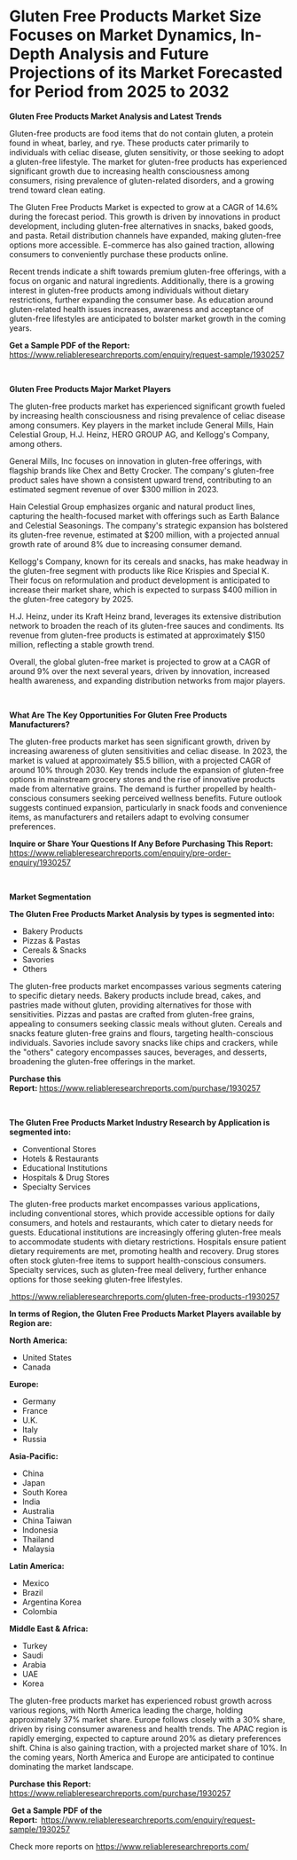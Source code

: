 <p><h1>Gluten Free Products Market Size Focuses on Market Dynamics, In-Depth Analysis and Future Projections of its Market Forecasted for Period from 2025 to 2032</h1></p><p><strong>Gluten Free Products Market Analysis and Latest Trends</strong></p>
<p><p>Gluten-free products are food items that do not contain gluten, a protein found in wheat, barley, and rye. These products cater primarily to individuals with celiac disease, gluten sensitivity, or those seeking to adopt a gluten-free lifestyle. The market for gluten-free products has experienced significant growth due to increasing health consciousness among consumers, rising prevalence of gluten-related disorders, and a growing trend toward clean eating.</p><p>The Gluten Free Products Market is expected to grow at a CAGR of 14.6% during the forecast period. This growth is driven by innovations in product development, including gluten-free alternatives in snacks, baked goods, and pasta. Retail distribution channels have expanded, making gluten-free options more accessible. E-commerce has also gained traction, allowing consumers to conveniently purchase these products online.</p><p>Recent trends indicate a shift towards premium gluten-free offerings, with a focus on organic and natural ingredients. Additionally, there is a growing interest in gluten-free products among individuals without dietary restrictions, further expanding the consumer base. As education around gluten-related health issues increases, awareness and acceptance of gluten-free lifestyles are anticipated to bolster market growth in the coming years.</p></p>
<p><strong>Get a Sample PDF of the Report:&nbsp;</strong> <a href="https://www.reliableresearchreports.com/enquiry/request-sample/1930257?utm_campaign=2204&utm_medium=2&utm_source=Github&utm_content=ia&utm_term=14022025&utm_id=gluten-free-products">https://www.reliableresearchreports.com/enquiry/request-sample/1930257</a></p>
<p>&nbsp;</p>
<p><strong>Gluten Free Products Major Market Players</strong></p>
<p><p>The gluten-free products market has experienced significant growth fueled by increasing health consciousness and rising prevalence of celiac disease among consumers. Key players in the market include General Mills, Hain Celestial Group, H.J. Heinz, HERO GROUP AG, and Kellogg's Company, among others.</p><p>General Mills, Inc focuses on innovation in gluten-free offerings, with flagship brands like Chex and Betty Crocker. The company's gluten-free product sales have shown a consistent upward trend, contributing to an estimated segment revenue of over $300 million in 2023. </p><p>Hain Celestial Group emphasizes organic and natural product lines, capturing the health-focused market with offerings such as Earth Balance and Celestial Seasonings. The company's strategic expansion has bolstered its gluten-free revenue, estimated at $200 million, with a projected annual growth rate of around 8% due to increasing consumer demand.</p><p>Kellogg's Company, known for its cereals and snacks, has make headway in the gluten-free segment with products like Rice Krispies and Special K. Their focus on reformulation and product development is anticipated to increase their market share, which is expected to surpass $400 million in the gluten-free category by 2025.</p><p>H.J. Heinz, under its Kraft Heinz brand, leverages its extensive distribution network to broaden the reach of its gluten-free sauces and condiments. Its revenue from gluten-free products is estimated at approximately $150 million, reflecting a stable growth trend.</p><p>Overall, the global gluten-free market is projected to grow at a CAGR of around 9% over the next several years, driven by innovation, increased health awareness, and expanding distribution networks from major players.</p></p>
<p>&nbsp;</p>
<p><strong>What Are The Key Opportunities For Gluten Free Products Manufacturers?</strong></p>
<p><p>The gluten-free products market has seen significant growth, driven by increasing awareness of gluten sensitivities and celiac disease. In 2023, the market is valued at approximately $5.5 billion, with a projected CAGR of around 10% through 2030. Key trends include the expansion of gluten-free options in mainstream grocery stores and the rise of innovative products made from alternative grains. The demand is further propelled by health-conscious consumers seeking perceived wellness benefits. Future outlook suggests continued expansion, particularly in snack foods and convenience items, as manufacturers and retailers adapt to evolving consumer preferences.</p></p>
<p><strong>Inquire or Share Your Questions If Any Before Purchasing This Report:</strong> <a href="https://www.reliableresearchreports.com/enquiry/pre-order-enquiry/1930257?utm_campaign=2204&utm_medium=2&utm_source=Github&utm_content=ia&utm_term=14022025&utm_id=gluten-free-products">https://www.reliableresearchreports.com/enquiry/pre-order-enquiry/1930257</a></p>
<p>&nbsp;</p>
<p><strong>Market Segmentation</strong></p>
<p><strong>The Gluten Free Products Market Analysis by types is segmented into:</strong></p>
<p><ul><li>Bakery Products</li><li>Pizzas & Pastas</li><li>Cereals & Snacks</li><li>Savories</li><li>Others</li></ul></p>
<p><p>The gluten-free products market encompasses various segments catering to specific dietary needs. Bakery products include bread, cakes, and pastries made without gluten, providing alternatives for those with sensitivities. Pizzas and pastas are crafted from gluten-free grains, appealing to consumers seeking classic meals without gluten. Cereals and snacks feature gluten-free grains and flours, targeting health-conscious individuals. Savories include savory snacks like chips and crackers, while the "others" category encompasses sauces, beverages, and desserts, broadening the gluten-free offerings in the market.</p></p>
<p><strong>Purchase this Report:&nbsp;</strong><a href="https://www.reliableresearchreports.com/purchase/1930257?utm_campaign=2204&utm_medium=2&utm_source=Github&utm_content=ia&utm_term=14022025&utm_id=gluten-free-products">https://www.reliableresearchreports.com/purchase/1930257</a></p>
<p>&nbsp;</p>
<p><strong>The Gluten Free Products Market Industry Research by Application is segmented into:</strong></p>
<p><ul><li>Conventional Stores</li><li>Hotels & Restaurants</li><li>Educational Institutions</li><li>Hospitals & Drug Stores</li><li>Specialty Services</li></ul></p>
<p><p>The gluten-free products market encompasses various applications, including conventional stores, which provide accessible options for daily consumers, and hotels and restaurants, which cater to dietary needs for guests. Educational institutions are increasingly offering gluten-free meals to accommodate students with dietary restrictions. Hospitals ensure patient dietary requirements are met, promoting health and recovery. Drug stores often stock gluten-free items to support health-conscious consumers. Specialty services, such as gluten-free meal delivery, further enhance options for those seeking gluten-free lifestyles.</p></p>
<p><a href="https://www.reliableresearchreports.com/gluten-free-products-r1930257?utm_campaign=2204&utm_medium=2&utm_source=Github&utm_content=ia&utm_term=14022025&utm_id=gluten-free-products">&nbsp;https://www.reliableresearchreports.com/gluten-free-products-r1930257</a></p>
<p><strong>In terms of Region, the Gluten Free Products Market Players available by Region are:</strong></p>
<p>
    <p> <strong> North America: </strong>
        <ul>
            <li>United States</li>
            <li>Canada</li>
        </ul>
        </p> 
    <p> <strong> Europe: </strong>
        <ul>
            <li>Germany</li>
            <li>France</li>
            <li>U.K.</li>
            <li>Italy</li>
            <li>Russia</li>
        </ul>
        </p> 
    <p> <strong> Asia-Pacific: </strong>
        <ul>
            <li>China</li>
            <li>Japan</li>
            <li>South Korea</li>
            <li>India</li>
            <li>Australia</li>
            <li>China Taiwan</li>
            <li>Indonesia</li>
            <li>Thailand</li>
            <li>Malaysia</li>
        </ul>
        </p> 
    <p> <strong> Latin America: </strong>
        <ul>
            <li>Mexico</li>
            <li>Brazil</li>
            <li>Argentina Korea</li>
            <li>Colombia</li>
        </ul>
        </p> 
    <p> <strong> Middle East & Africa: </strong>
        <ul>
            <li>Turkey</li>
            <li>Saudi</li>
            <li>Arabia</li>
            <li>UAE</li>
            <li>Korea</li>
        </ul>
    </p>
    </p>
<p><p>The gluten-free products market has experienced robust growth across various regions, with North America leading the charge, holding approximately 37% market share. Europe follows closely with a 30% share, driven by rising consumer awareness and health trends. The APAC region is rapidly emerging, expected to capture around 20% as dietary preferences shift. China is also gaining traction, with a projected market share of 10%. In the coming years, North America and Europe are anticipated to continue dominating the market landscape.</p></p>
<p><strong>Purchase this Report: </strong><a href="https://www.reliableresearchreports.com/purchase/1930257?utm_campaign=2204&utm_medium=2&utm_source=Github&utm_content=ia&utm_term=14022025&utm_id=gluten-free-products">https://www.reliableresearchreports.com/purchase/1930257</a></p>
<p>&nbsp;<strong>Get a Sample PDF of the Report:&nbsp;&nbsp;</strong><a href="https://www.reliableresearchreports.com/enquiry/request-sample/1930257?utm_campaign=2204&utm_medium=2&utm_source=Github&utm_content=ia&utm_term=14022025&utm_id=gluten-free-products">https://www.reliableresearchreports.com/enquiry/request-sample/1930257</a></p>
<p><strong></strong></p>
<p>Check more reports on <a href="https://www.reliableresearchreports.com/?utm_campaign=2204&utm_medium=2&utm_source=Github&utm_content=ia&utm_term=14022025&utm_id=gluten-free-products">https://www.reliableresearchreports.com/</a></p>